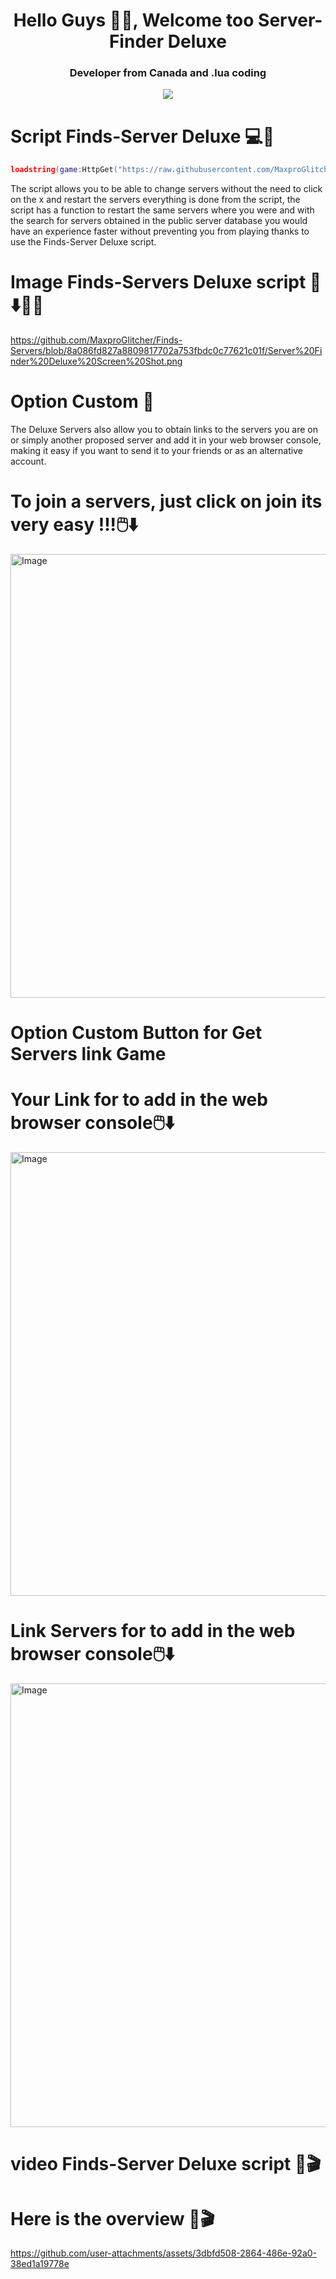 <h1 align="center">Hello Guys 👋🏻, Welcome too Server-Finder Deluxe</h1>
<h3 align="center"> Developer from Canada and .lua coding </h3>
<div align="center">
  <img src="https://visitor-badge.laobi.icu/badge?page_id=MaxproGlitcher.MaxproGlitcher&"  />
</div>

# Script Finds-Server Deluxe 💻📱
```lua
loadstring(game:HttpGet("https://raw.githubusercontent.com/MaxproGlitcher/Finds-Servers/refs/heads/main/Finds%20Servers%20Code"))()
```

The script allows you to be able to change servers without the need to click on the x and restart the servers everything is done from the script, the script has a function to restart the same servers where you were and with the search for servers obtained in the public server database you would have an experience faster without preventing you from playing thanks to use the Finds-Server Deluxe script.

# Image Finds-Servers Deluxe script 👀⬇️🛜🌐

https://github.com/MaxproGlitcher/Finds-Servers/blob/8a086fd827a8809817702a753fbdc0c77621c01f/Server%20Finder%20Deluxe%20Screen%20Shot.png


# Option Custom 🔧
The Deluxe Servers also allow you to obtain links to the servers you are on or simply another proposed server and add it in your web browser console, making it easy if you want to send it to your friends or as an alternative account.

# To join a servers, just click on join its very easy !!!🖱️⬇️
<img width="968" height="710" alt="Image" src="https://github.com/user-attachments/assets/369c6e8c-d66e-4435-b320-13963067679d" />

# Option Custom Button for Get Servers link Game
# Your Link for to add in the web browser console🖱️⬇️
<img width="968" height="710" alt="Image" src="https://github.com/user-attachments/assets/267ed2c7-0ee4-4e70-848d-eeea9dd0c43f" />

# Link Servers for to add in the web browser console🖱️⬇️
<img width="968" height="710" alt="Image" src="https://github.com/user-attachments/assets/48f92d6c-8020-47f5-8429-b46f318d8c8c" />


# video Finds-Server Deluxe script 👀🎬

# Here is the overview 👀🎬
https://github.com/user-attachments/assets/3dbfd508-2864-486e-92a0-38ed1a19778e
